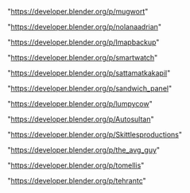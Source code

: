 "https://developer.blender.org/p/mugwort"

"https://developer.blender.org/p/nolanaadrian"

"https://developer.blender.org/p/Imapbackup"

"https://developer.blender.org/p/smartwatch"

"https://developer.blender.org/p/sattamatkakapil"

"https://developer.blender.org/p/sandwich_panel"

"https://developer.blender.org/p/lumpycow"

"https://developer.blender.org/p/Autosultan"

"https://developer.blender.org/p/Skittlesproductions"

"https://developer.blender.org/p/the_avg_guy"

"https://developer.blender.org/p/tomellis"

"https://developer.blender.org/p/tehrantc"

